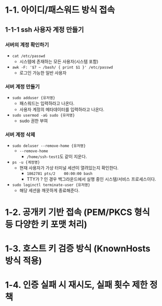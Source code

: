 # 1-1. 아이디/패스워드 방식 접속
## 1-1-1 ssh 사용자 계정 만들기
### 서버의 계정 확인하기
- `cat /etc/passwd`
	- 시스템에 존재하는 모든 사용자(시스템 포함)
- `awk -F: '$7 ~ /bash/ { print $1 }' /etc/passwd`
	- 로그인 가능한 일반 사용자
### 서버 계정 만들기
- `sudo adduser {유저명}`
	- 패스워드는 입력하라고 나온다.
	- 사용자 계정의 메타데이터를 입력하라고 나온다.
- `sudo usermod -aG sudo {유저명}`
	- sudo 권한 부여
### 서버 계정 삭제
- `sudo deluser --remove-home {유저명}`
	- `--remove-home`
		- `/home/ssh-test1`도 같이 지운다.
- `ps -u {계정명}`
	- 현재 사용자가 가상 터미널 세션이 열려있는지 확인한다.
		- `1862781 pts/2    00:00:00 bash`
		- TTY가 ? 인 경우 백그라운드에서 실행 중인 시스템/서비스 프로세스이다.
- `sudo loginctl terminate-user {유저명}`
	-  해당 세션을 깨끗하게 종료해준다.



# 1-2. 공개키 기반 접속 (PEM/PKCS 형식 등 다양한 키 포맷 처리)
# 1-3. 호스트 키 검증 방식 (KnownHosts 방식 적용)
# 1-4. 인증 실패 시 재시도, 실패 횟수 제한 정책
